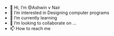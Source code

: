 - 👋 Hi, I’m @Ashwin v Nair
- 👀 I’m interested in Designing computer programs
- 🌱 I’m currently learning 
- 💞️ I’m looking to collaborate on ...
- 📫 How to reach me 

<!---
4shwinv/4shwinv is a ✨ special ✨ repository because its `README.md` (this file) appears on your GitHub profile.
You can click the Preview link to take a look at your changes.
--->

